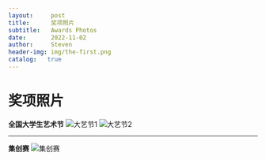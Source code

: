 ```yaml
---
layout:     post
title:      奖项照片
subtitle:   Awards Photos
date:       2022-11-02
author:     Steven
header-img: img/the-first.png
catalog:   true
---
```

# 奖项照片


**全国大学生艺术节**
![大艺节1]({{site.baseurl}}/img/大艺节1.jpg)
![大艺节2]({{site.baseurl}}/img/大艺节2.jpg)

***
**集创赛**
![集创赛]({{site.baseurl}}/img/集创赛.jpg)
